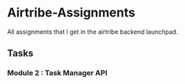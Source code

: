 # Airtribe-Assignments
 All assignments that I get in the airtribe backend launchpad.

## Tasks

### Module 2 : Task Manager API
